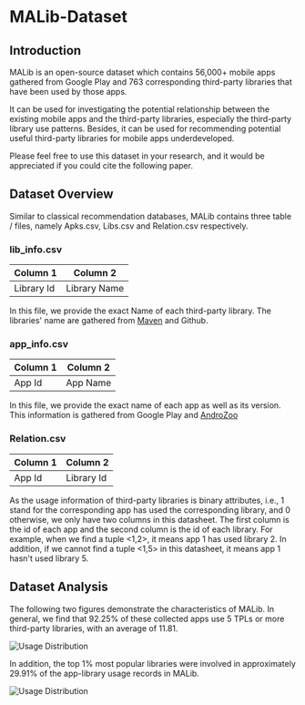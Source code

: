 # MALib-Dataset

## Introduction

MALib is an open-source dataset which contains 56,000+ mobile apps gathered from Google Play and 763 corresponding third-party libraries that have been used by those apps. 

It can be used for investigating the potential relationship between the existing mobile apps and the third-party libraries, especially the third-party library use patterns. Besides, it can be used for recommending potential useful third-party libraries for mobile apps underdeveloped.

Please feel free to use this dataset in your research, and it would be appreciated if you could cite the following paper.

## Dataset Overview
Similar to classical recommendation databases, MALib contains three table / files, namely Apks.csv, Libs.csv and Relation.csv respectively.

### lib_info.csv
|Column 1|Column 2
|---|---|
|Library Id|Library Name|
In this file, we provide the exact  Name of each third-party library. The libraries' name are gathered from [Maven](https://mvnrepository.com/)  and Github.

### app_info.csv
|Column 1|Column 2
|---|---|
|App Id|App Name|
In this file, we provide the exact name of each app as well as its version. This information is gathered from Google Play and [AndroZoo](https://androzoo.uni.lu)

### Relation.csv
|Column 1|Column 2
|---|---|
|App Id|Library Id|

As the usage information of third-party libraries is binary attributes, i.e., 1 stand for the corresponding app has used the corresponding library, and 0 otherwise, we only have two columns in this datasheet. The first column is the id of each app and the second 
column is the id of each library. For example, when we find a tuple <1,2>, it means app 1 has used library 2. In addition, if we cannot find a tuple <1,5> in this datasheet, it means app 1 hasn't used library 5. 

## Dataset Analysis

The following two figures demonstrate the characteristics of MALib. In general, we find that 92.25\% of these collected apps use 5 TPLs or more third-party libraries, with an average of 11.81.

![Usage Distribution](https://github.com/malibdata/MALib-Dataset/blob/master/Analysis01.png)

In addition, the top 1\% most popular libraries were involved in approximately 29.91\% of the app-library usage records in MALib.

![Usage Distribution](https://github.com/malibdata/MALib-Dataset/blob/master/Analysis02.png)

